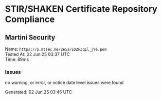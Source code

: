 # STIR/SHAKEN Certificate Repository Compliance

## Martini Security

Name: `https://p.mtsec.me/2e5a/SDZFJqLl_jYe.pem`\
Tested At: 02 Jun 25 03:37 UTC\
Time: 89ms

### Issues

no warning, or error, or notice date level issues were found

Generated: 02 Jun 25 03:45 UTC